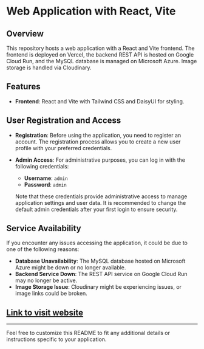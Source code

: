 # Web Application with React, Vite

## Overview

This repository hosts a web application with a React and Vite frontend. The frontend is deployed on Vercel, the backend REST API is hosted on Google Cloud Run, and the MySQL database is managed on Microsoft Azure. Image storage is handled via Cloudinary.

## Features

- **Frontend**: React and Vite with Tailwind CSS and DaisyUI for styling.

## User Registration and Access

- **Registration**: Before using the application, you need to register an account. The registration process allows you to create a new user profile with your preferred credentials.
- **Admin Access**: For administrative purposes, you can log in with the following credentials:
  - **Username**: `admin`
  - **Password**: `admin`
  
  Note that these credentials provide administrative access to manage application settings and user data. It is recommended to change the default admin credentials after your first login to ensure security.

## Service Availability

If you encounter any issues accessing the application, it could be due to one of the following reasons:
- **Database Unavailability**: The MySQL database hosted on Microsoft Azure might be down or no longer available.
- **Backend Service Down**: The REST API service on Google Cloud Run may no longer be active.
- **Image Storage Issue**: Cloudinary might be experiencing issues, or image links could be broken.

## [Link to visit website](https://food-order-app-kappa-six.vercel.app/)

---

Feel free to customize this README to fit any additional details or instructions specific to your application.
